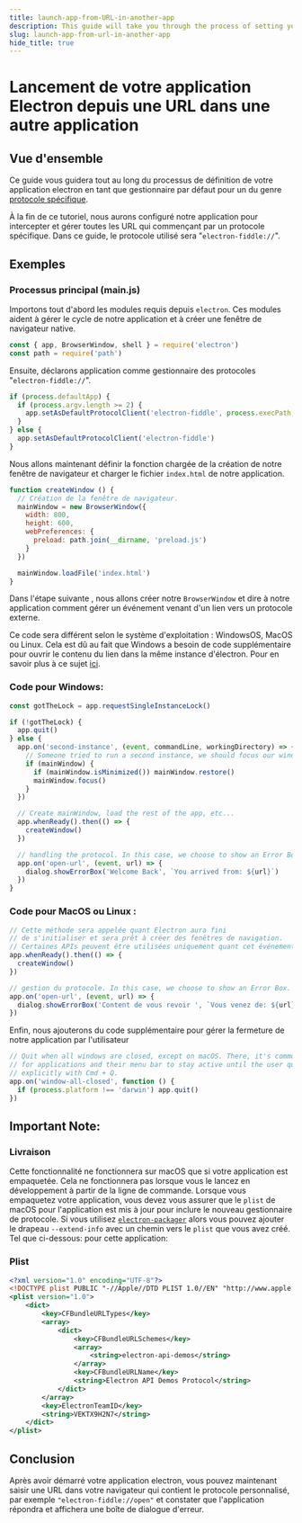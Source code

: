 ```yaml
---
title: launch-app-from-URL-in-another-app
description: This guide will take you through the process of setting your electron app as the default handler for a specific protocol.
slug: launch-app-from-url-in-another-app
hide_title: true
---
```


# Lancement de votre application Electron depuis une URL dans une autre application

## Vue d'ensemble

<!-- ✍ Update this section if you want to provide more details -->

Ce guide vous guidera tout au long du processus de définition de votre application electron en tant que gestionnaire par défaut pour un du genre [protocole spécifique](https://www.electronjs.org/docs/api/protocol).

À la fin de ce tutoriel, nous aurons configuré notre application pour intercepter et gérer toutes les URL qui commençant par un protocole spécifique. Dans ce guide, le protocole utilisé sera "`electron-fiddle://`".

## Exemples

### Processus principal (main.js)

Importons tout d'abord les modules requis depuis `electron`. Ces modules aident à gérer le cycle de notre application et à créer une fenêtre de navigateur native.

```js
const { app, BrowserWindow, shell } = require('electron')
const path = require('path')
```

Ensuite, déclarons application comme gestionnaire des protocoles "`electron-fiddle://`".

```js
if (process.defaultApp) {
  if (process.argv.length >= 2) {
    app.setAsDefaultProtocolClient('electron-fiddle', process.execPath, [path.resolve(process.argv[1])])
  }
} else {
  app.setAsDefaultProtocolClient('electron-fiddle')
}
```

Nous allons maintenant définir la fonction chargée de la création de notre fenêtre de navigateur et charger le fichier `index.html` de notre application.

```js
function createWindow () {
  // Création de la fenêtre de navigateur.
  mainWindow = new BrowserWindow({
    width: 800,
    height: 600,
    webPreferences: {
      preload: path.join(__dirname, 'preload.js')
    }
  })

  mainWindow.loadFile('index.html')
}
```

Dans l'étape suivante , nous allons créer notre  `BrowserWindow` et dire à notre application comment gérer un événement venant d'un lien vers un protocole externe.

Ce code sera différent selon le système d'exploitation : WindowsOS, MacOS ou Linux. Cela est dû au fait que Windows a besoin de code supplémentaire pour ouvrir le contenu du lien dans la même instance d'électron. Pour en savoir plus à ce sujet [ici](https://www.electronjs.org/docs/api/app#apprequestsingleinstancelock).

### Code pour Windows:

```js
const gotTheLock = app.requestSingleInstanceLock()

if (!gotTheLock) {
  app.quit()
} else {
  app.on('second-instance', (event, commandLine, workingDirectory) => {
    // Someone tried to run a second instance, we should focus our window.
    if (mainWindow) {
      if (mainWindow.isMinimized()) mainWindow.restore()
      mainWindow.focus()
    }
  })

  // Create mainWindow, load the rest of the app, etc...
  app.whenReady().then(() => {
    createWindow()
  })

  // handling the protocol. In this case, we choose to show an Error Box.
  app.on('open-url', (event, url) => {
    dialog.showErrorBox('Welcome Back', `You arrived from: ${url}`)
  })
}
```

### Code pour MacOS ou Linux :

```js
// Cette méthode sera appelée quant Electron aura fini
// de s'initialiser et sera prêt à créer des fenêtres de navigation.
// Certaines APIs peuvent être utilisées uniquement quant cet événement est émit.
app.whenReady().then(() => {
  createWindow()
})

// gestion du protocole. In this case, we choose to show an Error Box.
app.on('open-url', (event, url) => {
  dialog.showErrorBox('Content de vous revoir ', `Vous venez de: ${url}`)
})
```

Enfin, nous ajouterons du code supplémentaire pour gérer la fermeture de notre application par l'utilisateur

```js
// Quit when all windows are closed, except on macOS. There, it's common
// for applications and their menu bar to stay active until the user quits
// explicitly with Cmd + Q.
app.on('window-all-closed', function () {
  if (process.platform !== 'darwin') app.quit()
})
```

## Important Note:

### Livraison

Cette fonctionnalité ne fonctionnera sur macOS que si votre application est empaquetée. Cela ne fonctionnera pas lorsque vous le lancez en développement à partir de la ligne de commande. Lorsque vous empaquetez votre application, vous devez vous assurer que le `plist` de macOS pour l'application est mis à jour pour inclure le nouveau gestionnaire de protocole. Si vous utilisez [`electron-packager`](https://github.com/electron/electron-packager) alors vous pouvez ajouter le drapeau `--extend-info` avec un chemin vers le `plist` que vous avez créé. Tel que ci-dessous: pour cette application:

### Plist

```XML
<?xml version="1.0" encoding="UTF-8"?>
<!DOCTYPE plist PUBLIC "-//Apple//DTD PLIST 1.0//EN" "http://www.apple.com/DTDs/PropertyList-1.0.dtd">
<plist version="1.0">
    <dict>
        <key>CFBundleURLTypes</key>
        <array>
            <dict>
                <key>CFBundleURLSchemes</key>
                <array>
                    <string>electron-api-demos</string>
                </array>
                <key>CFBundleURLName</key>
                <string>Electron API Demos Protocol</string>
            </dict>
        </array>
        <key>ElectronTeamID</key>
        <string>VEKTX9H2N7</string>
    </dict>
</plist>
```

## Conclusion

Après avoir démarré votre application electron, vous pouvez maintenant saisir une URL dans votre navigateur qui contient le protocole personnalisé, par exemple `"electron-fiddle://open"` et constater que l'application répondra et affichera une boîte de dialogue d'erreur.

<!--
    Because Electron examples usually require multiple files (HTML, CSS, JS
    for the main and renderer process, etc.), we use this custom code block
    for Fiddle (https://www.electronjs.org/fiddle).
    Please modify any of the files in the referenced folder to fit your
    example.
    The content in this codeblock will not be rendered in the website so you
    can leave it empty.
-->

```fiddle docs/fiddles/system/protocol-handler/launch-app-from-URL-in-another-app

```

<!-- ✍ Explanation of the code below -->
